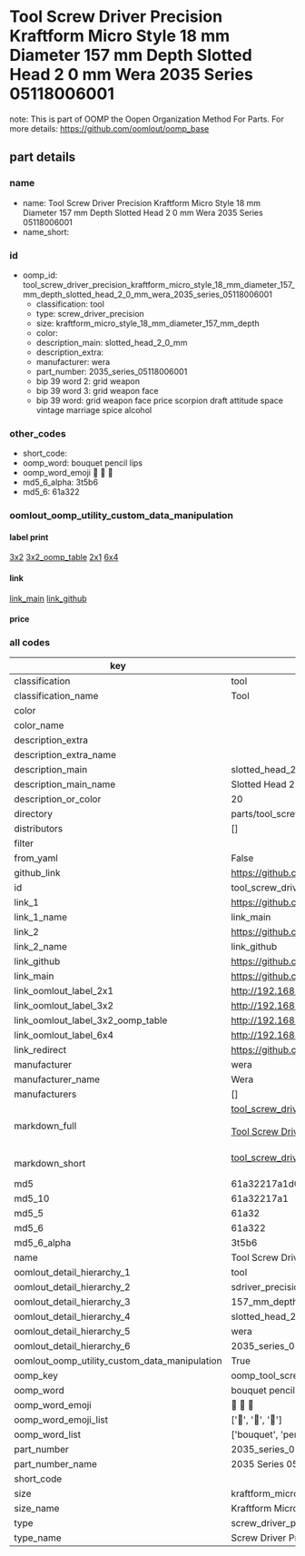 # Tool Screw Driver Precision Kraftform Micro Style 18 mm Diameter 157 mm Depth Slotted Head 2 0 mm Wera 2035 Series 05118006001  

note: This is part of OOMP the Oopen Organization Method For Parts. For more details: https://github.com/oomlout/oomp_base

##  part details
  







### name
* name: Tool Screw Driver Precision Kraftform Micro Style 18 mm Diameter 157 mm Depth Slotted Head 2 0 mm Wera 2035 Series 05118006001
* name_short: 
### id
* oomp_id: tool_screw_driver_precision_kraftform_micro_style_18_mm_diameter_157_mm_depth_slotted_head_2_0_mm_wera_2035_series_05118006001
  * classification: tool
  * type: screw_driver_precision
  * size: kraftform_micro_style_18_mm_diameter_157_mm_depth
  * color: 
  * description_main: slotted_head_2_0_mm
  * description_extra: 
  * manufacturer: wera
  * part_number: 2035_series_05118006001
  * bip 39 word 2: grid weapon
  * bip 39 word 3: grid weapon face
  * bip 39 word: grid weapon face price scorpion draft attitude space vintage marriage spice alcohol

### other_codes
* short_code: 
* oomp_word: bouquet pencil lips
* oomp_word_emoji :bouquet: :pencil: :lips:
* md5_6_alpha: 3t5b6
* md5_6: 61a322






### oomlout_oomp_utility_custom_data_manipulation
#### label print
[3x2](http://192.168.1.245:1112/?label=oomp%203t5b6)
[3x2_oomp_table](http://192.168.1.108:1112/?label=oomp%203t5b6)
[2x1](http://192.168.1.242:1112/?label=oomp%203t5b6)
[6x4](http://192.168.1.55:1112/?label=oomp%203t5b6)    

#### link

[link_main](https://github.com/oomlout/oomlout_oomp_version_1_messy/tree/main/parts/tool_screw_driver_precision_kraftform_micro_style_18_mm_diameter_157_mm_depth_slotted_head_2_0_mm_wera_2035_series_05118006001) [link_github](https://github.com/oomlout/oomlout_oomp_version_1_messy/tree/main/parts/tool_screw_driver_precision_kraftform_micro_style_18_mm_diameter_157_mm_depth_slotted_head_2_0_mm_wera_2035_series_05118006001)                             

#### price







### all codes 
| key | value |  
| --- | --- |  
| classification | tool |  
| classification_name | Tool |  
| color |  |  
| color_name |  |  
| description_extra |  |  
| description_extra_name |  |  
| description_main | slotted_head_2_0_mm |  
| description_main_name | Slotted Head 2 0 mm |  
| description_or_color | 20 |  
| directory | parts/tool_screw_driver_precision_kraftform_micro_style_18_mm_diameter_157_mm_depth_slotted_head_2_0_mm_wera_2035_series_05118006001 |  
| distributors | [] |  
| filter |  |  
| from_yaml | False |  
| github_link | https://github.com/oomlout/oomlout_oomp_part_src/tree/main/parts/tool_screw_driver_precision_kraftform_micro_style_18_mm_diameter_157_mm_depth_slotted_head_2_0_mm_wera_2035_series_05118006001 |  
| id | tool_screw_driver_precision_kraftform_micro_style_18_mm_diameter_157_mm_depth_slotted_head_2_0_mm_wera_2035_series_05118006001 |  
| link_1 | https://github.com/oomlout/oomlout_oomp_version_1_messy/tree/main/parts/tool_screw_driver_precision_kraftform_micro_style_18_mm_diameter_157_mm_depth_slotted_head_2_0_mm_wera_2035_series_05118006001 |  
| link_1_name | link_main |  
| link_2 | https://github.com/oomlout/oomlout_oomp_version_1_messy/tree/main/parts/tool_screw_driver_precision_kraftform_micro_style_18_mm_diameter_157_mm_depth_slotted_head_2_0_mm_wera_2035_series_05118006001 |  
| link_2_name | link_github |  
| link_github | https://github.com/oomlout/oomlout_oomp_version_1_messy/tree/main/parts/tool_screw_driver_precision_kraftform_micro_style_18_mm_diameter_157_mm_depth_slotted_head_2_0_mm_wera_2035_series_05118006001 |  
| link_main | https://github.com/oomlout/oomlout_oomp_version_1_messy/tree/main/parts/tool_screw_driver_precision_kraftform_micro_style_18_mm_diameter_157_mm_depth_slotted_head_2_0_mm_wera_2035_series_05118006001 |  
| link_oomlout_label_2x1 | http://192.168.1.242:1112/?label=oomp%203t5b6 |  
| link_oomlout_label_3x2 | http://192.168.1.245:1112/?label=oomp%203t5b6 |  
| link_oomlout_label_3x2_oomp_table | http://192.168.1.108:1112/?label=oomp%203t5b6 |  
| link_oomlout_label_6x4 | http://192.168.1.55:1112/?label=oomp%203t5b6 |  
| link_redirect | https://github.com/oomlout/oomlout_oomp_version_1_messy/tree/main/parts/tool_screw_driver_precision_kraftform_micro_style_18_mm_diameter_157_mm_depth_slotted_head_2_0_mm_wera_2035_series_05118006001 |  
| manufacturer | wera |  
| manufacturer_name | Wera |  
| manufacturers | [] |  
| markdown_full | [tool_screw_driver_precision_kraftform_micro_style_18_mm_diameter_157_mm_depth_slotted_head_2_0_mm_wera_2035_series_05118006001](none)<br>[](none)<br>[Tool Screw Driver Precision Kraftform Micro Style 18 Mm Diameter 157 Mm Depth Slotted Head 2 0 Mm Wera 2035 Series 05118006001](none)<br><br> |  
| markdown_short | [tool_screw_driver_precision_kraftform_micro_style_18_mm_diameter_157_mm_depth_slotted_head_2_0_mm_wera_2035_series_05118006001](none)<br><br> |  
| md5 | 61a32217a1d041d507e09aa6a33e1333 |  
| md5_10 | 61a32217a1 |  
| md5_5 | 61a32 |  
| md5_6 | 61a322 |  
| md5_6_alpha | 3t5b6 |  
| name | Tool Screw Driver Precision Kraftform Micro Style 18 mm Diameter 157 mm Depth Slotted Head 2 0 mm Wera 2035 Series 05118006001 |  
| oomlout_detail_hierarchy_1 | tool |  
| oomlout_detail_hierarchy_2 | sdriver_precision |  
| oomlout_detail_hierarchy_3 | 157_mm_depth |  
| oomlout_detail_hierarchy_4 | slotted_head_2_0_mm |  
| oomlout_detail_hierarchy_5 | wera |  
| oomlout_detail_hierarchy_6 | 2035_series_05118006001 |  
| oomlout_oomp_utility_custom_data_manipulation | True |  
| oomp_key | oomp_tool_screw_driver_precision_kraftform_micro_style_18_mm_diameter_157_mm_depth_slotted_head_2_0_mm_wera_2035_series_05118006001 |  
| oomp_word | bouquet pencil lips |  
| oomp_word_emoji | :bouquet: :pencil: :lips: |  
| oomp_word_emoji_list | [':bouquet:', ':pencil:', ':lips:'] |  
| oomp_word_list | ['bouquet', 'pencil', 'lips'] |  
| part_number | 2035_series_05118006001 |  
| part_number_name | 2035 Series 05118006001 |  
| short_code |  |  
| size | kraftform_micro_style_18_mm_diameter_157_mm_depth |  
| size_name | Kraftform Micro Style 18 mm Diameter 157 mm Depth |  
| type | screw_driver_precision |  
| type_name | Screw Driver Precision |  
